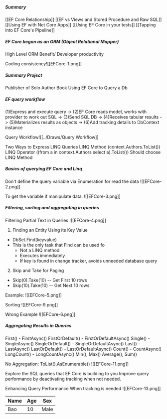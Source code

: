 ##### Summary
[[EF Core Relationship]]
[[EF vs Views and Stored Procedure and Raw SQL]]
[[Using EF with Net Core Apps]]
[[Using EF Core in your tests]]
[[Tapping into EF Core's Pipeline]]

##### EF Core began as an ORM (Object Relational Mapper)
High Level ORM Benefit/ Developer productivity

Coding consistency![[EFCore-1.png]]

##### Summary Project
Publisher of Solo Author Book
Using EF Core to Query a Db

##### EF query workflow
(1)Express and execute query -> (2)EF Core reads model, works with provider to work out SQL -> (3)Send SQL DB -> (4)Receives tabular results -> (5)Materializes results as objects -> (6)Add tracking details to DbContext instance

Query Workflow![[../Draws/Query Workflow]]

Two Ways to Express LINQ Queries
LINQ Method (context.Authors.ToList())
LINQ Operator ((from a in context.Authors select a).ToList())
Should choose LINQ Method

##### Basics of querying EF Core and Linq

Don't define the query variable via Enumeration for read the data  ![[EFCore-2.png]]

To get the variable if manipulate data. ![[EFCore-3.png]]

##### Filtering, sorting and aggregating in queries

Filtering Partial Text in Queries ![[EFCore-4.png]]

1) Finding an Entity Using its Key Value
- DbSet.Find(keyvalue)
- This is the only task that Find can be used fo
	- Not a LINQ method
	- Executes immediately
	- If key is found in change tracker, avoids unneeded database query
2) Skip and Take for Paging
- Skip(0).Take(10) -- Get First 10 rows
- Skip(10).Take(10) -- Get Next 10 rows

Example: ![[EFCore-5.png]]

Sorting ![[EFCore-9.png]]

Wrong Example ![[EFCore-6.png]]

##### Aggregating Results in Queries
First() - FirstAsync()
FirstOrDefault()  - FirstOrDefaultAsync()
Single() - SingleAsync()
SingleOrDefault() - SingleOrDefaultAsync()
Last() - LastAsync()
LastOrDefault() - LastOrDefaultAsync()
Count() - CountAsync()
LongCount() - LongCountAsync()
Min(), Max()
Average(), Sum()

No Aggregation: ToList(),AsEnumerable() ![[EFCore-11.png]]

Explore the SQL queries that EF Core is building to you
Improve query performance by deactivating tracking when not needed.

Enhancing Query Performance When tracking is needed  ![[EFCore-13.png]]

| Name | Age | Sex |
| ---- | --- | --- |
| Bao  | 10  | Male    |
